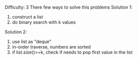Difficulty: 3
There few ways to solve this problems
Solution 1:
1. construct a list
2. do binary search with k values

Solution 2:
1. use list as "deque"
2. in-order traverse, numbers are sorted
3. if list.size()>=k, check if needs to pop first value in the list